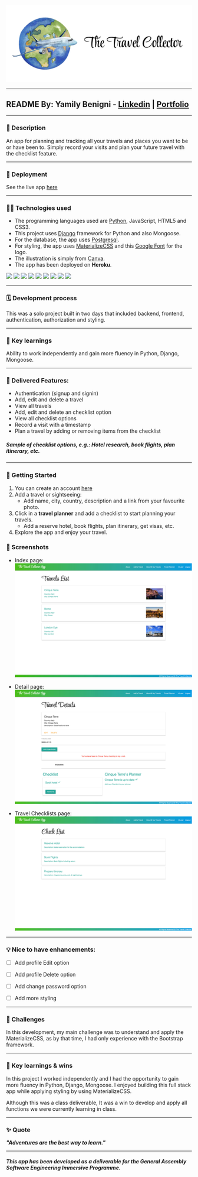 ![The Travel Collector](/main_app/static/images/TravelCollector.png)
***

## README By: Yamily Benigni - [Linkedin](https://www.linkedin.com/in/yamilybenigni/) | [Portfolio](https://yamilycodes.com)


***

### 📝 Description
An app for planning and tracking all your travels and places you want to be or have been to. Simply record your visits and plan your future travel with the checklist feature.

***

### 🚀 Deployment
See the live app [here](https://travelcollector.herokuapp.com/)

***

### 👩‍💻 Technologies used
- The programming languages used are [Python](https://www.python.org/), JavaScript, HTML5 and CSS3.
- This project uses [Django](https://www.djangoproject.com/) framework for Python and also Mongoose.
- For the database, the app uses [Postgresql](https://www.postgresql.org/).
- For styling, the app uses [MaterializeCSS](https://materializecss.com/) and this [Google Font](https://fonts.google.com/share?selection.family=Style%20Script) for the logo.
- The illustration is simply from [Canva](https://canva.com).
- The app has been deployed on **Heroku**.


<code><img src="https://www.vectorlogo.zone/logos/w3_html5/w3_html5-ar21.svg" height="50"></code>
<code><img src="https://www.vectorlogo.zone/logos/w3_css/w3_css-ar21.svg" height="50"></code>
<code><img src="https://www.vectorlogo.zone/logos/javascript/javascript-ar21.svg" height="50"></code>
<code><img src="https://www.vectorlogo.zone/logos/jquery/jquery-ar21.svg" height="50"></code>
<code><img src="https://www.vectorlogo.zone/logos/visualstudio_code/visualstudio_code-ar21.svg" height="50"></code>
<code><img src="https://www.vectorlogo.zone/logos/python/python-ar21.svg" height="50"></code>
<code><img src="https://www.vectorlogo.zone/logos/djangoproject/djangoproject-ar21.svg" height="50"></code>
<code><img src="https://www.vectorlogo.zone/logos/postgresql/postgresql-ar21.svg" height="50"></code>
<code><img src="https://www.vectorlogo.zone/logos/heroku/heroku-ar21.svg" height="50"></code>

***

### 🗓 Development process
This was a solo project built in two days that included backend, frontend, authentication, authorization and styling.

***

### 🌟 Key learnings
Ability to work independently and gain more fluency in Python, Django, Mongoose.

***

### 🎉 Delivered Features:
* Authentication (signup and signin)
* Add, edit and delete a travel
* View all travels
* Add, edit and delete an checklist option
* View all checklist options
* Record a visit with a timestamp
* Plan a travel by adding or removing items from the checklist

##### Sample of checklist options, e.g.: Hotel research, book flights, plan itinerary, etc.

***

### 🎯 Getting Started
1. You can create an account [here](https://travelcollector.herokuapp.com/account/signup/)
2. Add a travel or sightseeing:
    - Add name, city, country, description and a link from your favourite photo.
3. Click in a **travel planner** and add a checklist to start planning your travels.
    - Add a reserve hotel, book flights, plan itinerary, get visas, etc.
4. Explore the app and enjoy your travel.

### 📸 Screenshots
* Index page:
![Travel index](/main_app/static/images/travel-list-page.jpg)

* Detail page:
![Travel detail](/main_app/static/images/travel-details-page.jpg)

* Travel Checklists page:
![Travel checklist](/main_app/static/images/checklist-page.jpg)

***

### 💡 Nice to have enhancements:
- [ ] Add profile Edit option
- [ ] Add profile Delete option
- [ ] Add change password option
- [ ] Add more styling


***

### 👋 Challenges
In this development, my main challenge was to understand and apply the MaterializeCSS, as by that time, I had only experience with the Bootstrap framework.

***

### 🌟 Key learnings & wins
In this project I worked independently and I had the opportunity to gain more fluency in Python, Django, Mongoose. I enjoyed building this full stack app while applying styling by using MaterializeCSS.

Although this was a class deliverable, It was a win to develop and apply all functions we were currently learning in class. 

***

### ✨ Quote
***"Adventures are the best way to learn."***

***

##### This app has been developed as a deliverable for the General Assembly Software Engineering Immersive Programme.
